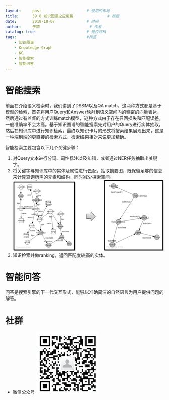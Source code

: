 ```yaml
---
layout:     post   				    # 使用的布局
title:      39.0 知识图谱之应用篇				# 标题 
date:       2018-10-07 				# 时间
author:     子颢 						# 作者
catalog: true 						# 是否归档
tags:								#标签
    - 知识图谱
    - Knowledge Graph
    - KG
    - 智能搜索
    - 智能问答
---
```


# 智能搜索

前面在介绍语义检索时，我们讲到了DSSM以及QA match，这两种方式都是基于模型的检索，首先将用户Query和Answer映射到语义空间内的稠密的向量表达，然后通过有监督的方式训练match模型，这种方式由于存在召回损失和匹配误差，一般准确率不会太高。基于知识图谱的智能搜索先对用户的Query进行实体抽取，然后在知识库中进行知识检索，最终以知识卡片的形式将搜索结果展现出来，这是一种端到端的更直接的检索方式，检索结果相对来说更加精确。

智能检索主要包含以下几个关键步骤：
1. 对Query文本进行分词、词性标注以及纠错，或者通过NER任务抽取出关键字。
2. 将关键字与知识库中的实体及属性进行匹配，抽取摘要图，既保留足够的信息来计算查询所需的元素和结构，同时减少探索空间。
![KG](/img/KG-22.png)
3. 知识检索并做ranking，返回匹配度较高的实体。

# 智能问答

问答是搜索引擎的下一代交互形式，能够以准确简洁的自然语言为用户提供问题的解答。


# 社群

- 微信公众号
	![562929489](/img/wxgzh_ewm.png)